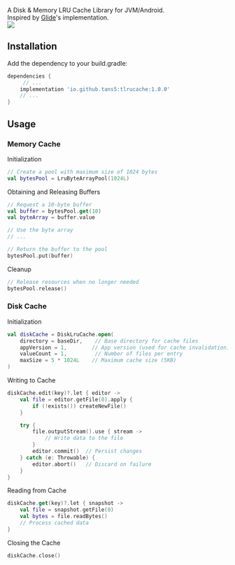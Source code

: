 
A Disk & Memory LRU Cache Library for JVM/Android.  
Inspired by [Glide](https://github.com/bumptech/glide)'s implementation.  
[![](https://img.shields.io/maven-metadata/v.svg?label=maven-central&metadataUrl=https%3A%2F%2Frepo1.maven.org%2Fmaven2%2Fio%2Fgithub%2Ftans5%2Ftlrucache%2Fmaven-metadata.xml)](https://central.sonatype.com/artifact/io.github.tans5/tlrucache)

## Installation

Add the dependency to your build.gradle:
```Groovy
dependencies {
	 // ...
    implementation 'io.github.tans5:tlrucache:1.0.0'
    // ...
}
```

## Usage

### Memory Cache

Initialization
```Kotlin
// Create a pool with maximum size of 1024 bytes
val bytesPool = LruByteArrayPool(1024L)
```

Obtaining and Releasing Buffers

```Kotlin
// Request a 10-byte buffer
val buffer = bytesPool.get(10)
val byteArray = buffer.value

// Use the byte array
// ...

// Return the buffer to the pool
bytesPool.put(buffer)
```

Cleanup

```Kotlin
// Release resources when no longer needed
bytesPool.release()
```

### Disk Cache

Initialization

```Kotlin
val diskCache = DiskLruCache.open(
    directory = baseDir,    // Base directory for cache files
    appVersion = 1,        // App version (used for cache invalidation)
    valueCount = 1,         // Number of files per entry
    maxSize = 5 * 1024L    // Maximum cache size (5KB)
)
```

Writing to Cache

```Kotlin
diskCache.edit(key)?.let { editor ->
    val file = editor.getFile(0).apply {
        if (!exists()) createNewFile()
    }

    try {
        file.outputStream().use { stream ->
            // Write data to the file
        }
        editor.commit()  // Persist changes
    } catch (e: Throwable) {
        editor.abort()   // Discard on failure
    }
}
```

Reading from Cache

```Kotlin
diskCache.get(key)?.let { snapshot ->
    val file = snapshot.getFile(0)
    val bytes = file.readBytes()
    // Process cached data
}
```
Closing the Cache

```Kotlin
diskCache.close()
```



